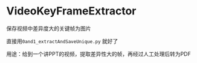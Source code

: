 # VideoKeyFrameExtractor
保存视频中差异度大的关键帧为图片

直接用`0and1_extractAndSaveUnique.py` 就好了

用途：给到一个讲PPT的视频，提取差异性大的帧，再经过人工处理后转为PDF
